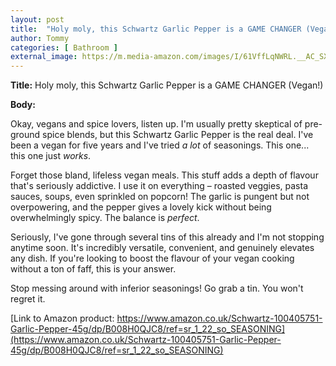 ```yaml
---
layout: post
title:  "Holy moly, this Schwartz Garlic Pepper is a GAME CHANGER (Vegan!)"
author: Tommy
categories: [ Bathroom ]
external_image: https://m.media-amazon.com/images/I/61VffLqNWRL.__AC_SX300_SY300_QL70_ML2_.jpg
---
```


**Title:**  Holy moly, this Schwartz Garlic Pepper is a GAME CHANGER (Vegan!)

**Body:**

Okay, vegans and spice lovers, listen up.  I'm usually pretty skeptical of pre-ground spice blends, but this Schwartz Garlic Pepper is the real deal.  I've been a vegan for five years and I've tried *a lot* of seasonings.  This one... this one just *works*.

Forget those bland, lifeless vegan meals. This stuff adds a depth of flavour that's seriously addictive.  I use it on everything – roasted veggies, pasta sauces, soups, even sprinkled on popcorn!  The garlic is pungent but not overpowering, and the pepper gives a lovely kick without being overwhelmingly spicy.  The balance is *perfect*.

Seriously, I've gone through several tins of this already and I'm not stopping anytime soon.  It's incredibly versatile, convenient, and genuinely elevates any dish.  If you're looking to boost the flavour of your vegan cooking without a ton of faff, this is your answer.

Stop messing around with inferior seasonings!  Go grab a tin. You won't regret it.

[Link to Amazon product: https://www.amazon.co.uk/Schwartz-100405751-Garlic-Pepper-45g/dp/B008H0QJC8/ref=sr_1_22_so_SEASONING](https://www.amazon.co.uk/Schwartz-100405751-Garlic-Pepper-45g/dp/B008H0QJC8/ref=sr_1_22_so_SEASONING)
